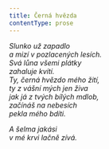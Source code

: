```yaml
---
title: Černá hvězda
contentType: prose
---
```


_Slunko už zapadlo  
a mizí v pozlacených lesích.  
Svá lůna všemi plátky  
zahaluje kvítí.  
Ty, černá hvězdo mého žití,  
ty z vášní mých jen živa  
jak já z tvých bílých mdlob,  
začínáš na nebesích  
pekla mého bdíti._

_A šelma jakási  
v mé krvi lačně zívá._
